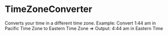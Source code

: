 # TimeZoneConverter
Converts your time in a different time zone.
Example:
Convert 1:44 am in Pacific Time Zone to Eastern Time Zone => Output: 4:44 am in Eastern Time
